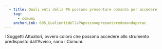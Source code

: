```yaml
---
  - title: Quali enti della PA possono presentare domanda per accedere al finanziamento dall'Avviso riferito alla Misura 1.2 "ASL/AO"?
    tag:
      - comuni
    anchorLink: 005_QualientidellaPApossonopresentaredomandaperac
---
```


I Soggetti Attuatori, ovvero coloro che possono accedere allo strumento predisposto dall'Avviso, sono i Comuni.